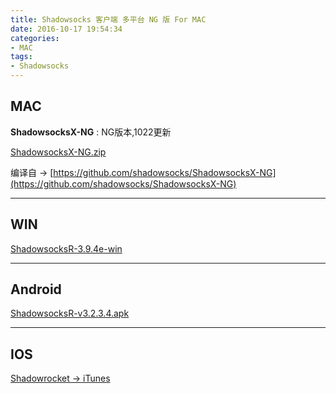 ```yaml
---
title: Shadowsocks 客户端 多平台 NG 版 For MAC
date: 2016-10-17 19:54:34
categories:
- MAC
tags: 
- Shadowsocks
---
```

## MAC

**ShadowsocksX-NG** : NG版本,1022更新

[ShadowsocksX-NG.zip](https://didee.cn/files/ShadowsocksX-NG.zip)

编译自 -> [https://github.com/shadowsocks/ShadowsocksX-NG](https://github.com/shadowsocks/ShadowsocksX-NG)

---
## WIN
[ShadowsocksR-3.9.4e-win](https://didee.cn/files/ShadowsocksR-3.9.6.2e-win.7z)

<!-- more -->

---
## Android
[ShadowsocksR-v3.2.3.4.apk](https://didee.cn/files/ShadowsocksR-v3.2.7.apk)

---
## IOS
[Shadowrocket -> iTunes](https://itunes.apple.com/us/app/shadowrocket/id932747118?mt=8)






